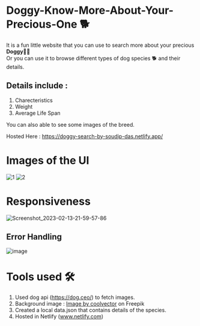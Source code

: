 # Doggy-Know-More-About-Your-Precious-One 🐕
<p>
It is a fun little website that you can use to search more about your precious <strong>Doggy🐶🦺</strong> <br>
Or you can use it to browse different types of dog species 🐕‍ and their details. 
</p>

## Details include :
1. Charecteristics
2. Weight
3. Average Life Span

You can also able to see some images of the breed.<br>

Hosted Here : https://doggy-search-by-soudip-das.netlify.app/
# Images of the UI
![1](https://user-images.githubusercontent.com/91823106/218513304-38abdb3d-af6d-43b8-8f6b-5ecbb2eefa21.jpeg)
![2](https://user-images.githubusercontent.com/91823106/218513866-01f27070-f62c-4de5-9ac0-87c254575ff9.jpeg)

# Responsiveness
![Screenshot_2023-02-13-21-59-57-86](https://user-images.githubusercontent.com/91823106/218515590-e073f1f5-0612-4718-ad1a-4f61fd4412eb.jpg)

## Error Handling 
![image](https://user-images.githubusercontent.com/91823106/218511055-a3a57935-37fe-4367-9015-757e97cedf58.png)

# Tools used 🛠

1. Used dog api (https://dog.ceo/) to fetch images. 
2. Background image : <a href="https://www.freepik.com/free-vector/abstract-gradient-shapes-background_4041728.htm">Image by coolvector</a> on Freepik
3. Created a local data.json that contains details of the species.
4. Hosted in Netlify (www.netlify.com)

